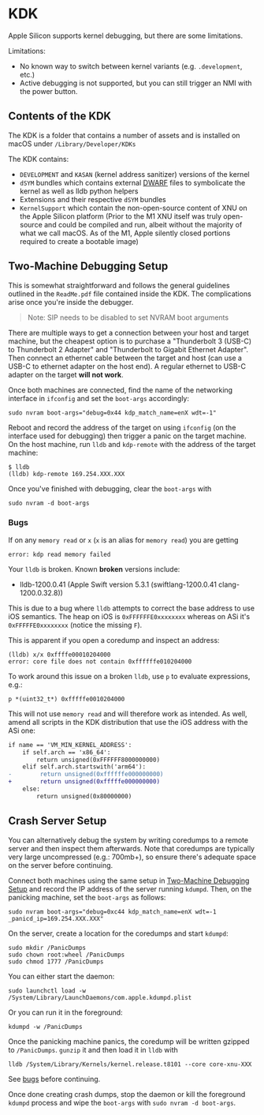 # KDK

Apple Silicon supports kernel debugging, but there are some limitations.

<!-- Amend once limitations are investigated and solved -->
Limitations:

* No known way to switch between kernel variants (e.g. `.development`, etc.)
* Active debugging is not supported, but you can still trigger an NMI with the
  power button.

## Contents of the KDK

The KDK is a folder that contains a number of assets and is installed on macOS under `/Library/Developer/KDKs`

The KDK contains:

* `DEVELOPMENT` and `KASAN` (kernel address sanitizer) versions of the kernel
* `dSYM` bundles which contains external [DWARF](https://en.wikipedia.org/wiki/DWARF) files to symbolicate
  the kernel as well as lldb python helpers
* Extensions and their respective `dSYM` bundles
* `KernelSupport` which contain the non-open-source content of XNU on the Apple Silicon platform (Prior to the M1 XNU
  itself was truly open-source and could be compiled and run, albeit without the majority of what we call macOS.  As
  of the M1, Apple silently closed portions required to create a bootable image)

## Two-Machine Debugging Setup

This is somewhat straightforward and follows the general guidelines outlined in the
`ReadMe.pdf` file contained inside the KDK. The complications arise once you're
inside the debugger.

> Note: SIP needs to be disabled to set NVRAM boot arguments

There are multiple ways to get a connection between your host and target machine,
but the cheapest option is to purchase a "Thunderbolt 3 (USB-C) to Thunderbolt 2
Adapter" and "Thunderbolt to Gigabit Ethernet Adapter". Then connect an ethernet cable
between the target and host (can use a USB-C to ethernet adapter on the host end).
A regular ethernet to USB-C adapter on the target **will not work**.

Once both machines are connected, find the name of the networking interface in
`ifconfig` and set the `boot-args` accordingly:

```shell
sudo nvram boot-args="debug=0x44 kdp_match_name=enX wdt=-1"
```

Reboot and record the address of the target on using `ifconfig` (on the interface
used for debugging) then trigger a panic on the target machine. On the host machine, run `lldb`
and `kdp-remote` with the address of the target machine:

```shell
$ lldb
(lldb) kdp-remote 169.254.XXX.XXX
```

Once you've finished with debugging, clear the `boot-args` with

```shell
sudo nvram -d boot-args
```

### Bugs

If on any `memory read` or `x` (`x` is an alias for `memory read`) you are getting

```text
error: kdp read memory failed
```

Your `lldb` is broken. Known **broken** versions include:

* lldb-1200.0.41 (Apple Swift version 5.3.1 (swiftlang-1200.0.41 clang-1200.0.32.8))

This is due to a bug where `lldb` attempts to correct the base address to use iOS
semantics. The heap on iOS is `0xFFFFFFE0xxxxxxxx` whereas on ASi it's `0xFFFFFE0xxxxxxxx` (notice the missing `F`).

This is apparent if you open a coredump and inspect an address:

```lldb
(lldb) x/x 0xffffe00010204000
error: core file does not contain 0xffffffe010204000
```

To work around this issue on a broken `lldb`, use `p` to evaluate expressions, e.g.:

```lldb
p *(uint32_t*) 0xfffffe0010204000
```

This will not use `memory read` and will therefore work as intended. As well,
amend all scripts in the KDK distribution that use the iOS address with the ASi
one:

```diff
if name == 'VM_MIN_KERNEL_ADDRESS':
    if self.arch == 'x86_64':
        return unsigned(0xFFFFFF8000000000)
    elif self.arch.startswith('arm64'):
-        return unsigned(0xffffffe000000000)
+        return unsigned(0xfffffe000000000)
    else:
        return unsigned(0x80000000)
```

## Crash Server Setup

You can alternatively debug the system by writing coredumps to a remote server
and then inspect them afterwards. Note that coredumps are typically very large uncompressed
(e.g.: 700mb+), so ensure there's adequate space on the server before continuing.

Connect both machines using the same setup in [Two-Machine Debugging Setup](#two-machine-debugging-setup) and record
the IP address of the server running `kdumpd`.  Then, on the panicking machine, set the `boot-args` as follows:

```shell
sudo nvram boot-args="debug=0xc44 kdp_match_name=enX wdt=-1 _panicd_ip=169.254.XXX.XXX"
```

On the server, create a location for the coredumps and start `kdumpd`:

```shell
sudo mkdir /PanicDumps
sudo chown root:wheel /PanicDumps
sudo chmod 1777 /PanicDumps
```

You can either start the daemon:

```shell
sudo launchctl load -w /System/Library/LaunchDaemons/com.apple.kdumpd.plist
```

Or you can run it in the foreground:

```shell
kdumpd -w /PanicDumps
```

Once the panicking machine panics, the coredump will be written gzipped to
`/PanicDumps`. `gunzip` it and then load it in `lldb` with

```shell
lldb /System/Library/Kernels/kernel.release.t8101 --core core-xnu-XXX
```

See [bugs](#bugs) before continuing.

Once done creating crash dumps, stop the daemon or kill the foreground `kdumpd`
process and wipe the `boot-args` with `sudo nvram -d boot-args`.
